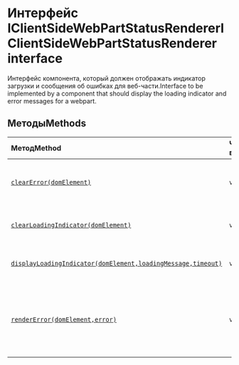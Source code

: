 # <a name="iclientsidewebpartstatusrenderer-interface"></a><span data-ttu-id="aff03-101">Интерфейс IClientSideWebPartStatusRenderer</span><span class="sxs-lookup"><span data-stu-id="aff03-101">IClientSideWebPartStatusRenderer interface</span></span>







<span data-ttu-id="aff03-102">Интерфейс компонента, который должен отображать индикатор загрузки и сообщения об ошибках для веб-части.</span><span class="sxs-lookup"><span data-stu-id="aff03-102">Interface to be implemented by a component that should display the loading indicator and error messages for a webpart.</span></span>







## <a name="methods"></a><span data-ttu-id="aff03-103">Методы</span><span class="sxs-lookup"><span data-stu-id="aff03-103">Methods</span></span>

| <span data-ttu-id="aff03-104">Метод</span><span class="sxs-lookup"><span data-stu-id="aff03-104">Method</span></span>       |  <span data-ttu-id="aff03-105">Что возвращается</span><span class="sxs-lookup"><span data-stu-id="aff03-105">Returns</span></span>   | <span data-ttu-id="aff03-106">Описание</span><span class="sxs-lookup"><span data-stu-id="aff03-106">Description</span></span>|
|:-------------|:-------|:-----------|
|[`clearError(domElement)`](clearerror-iclientsidewebpartstatusrenderer.md)      | `void` | <span data-ttu-id="aff03-107">Удаление сообщения об ошибке веб-части.</span><span class="sxs-lookup"><span data-stu-id="aff03-107">Clear the webpart error message.</span></span> |
|[`clearLoadingIndicator(domElement)`](clearloadingindicator-iclientsidewebpartstatusrenderer.md)      | `void` | <span data-ttu-id="aff03-108">Удаление индикатора загрузки.</span><span class="sxs-lookup"><span data-stu-id="aff03-108">Clear the loading indicator.</span></span> |
|[`displayLoadingIndicator(domElement,loadingMessage,timeout)`](displayloadingindicator-iclientsidewebpartstatusrenderer.md)      | `void` | <span data-ttu-id="aff03-109">Отображение индикатора загрузки.</span><span class="sxs-lookup"><span data-stu-id="aff03-109">Display a loading spinner.</span></span> |
|[`renderError(domElement,error)`](rendererror-iclientsidewebpartstatusrenderer.md)      | `void` | <span data-ttu-id="aff03-110">Отображение указанного сообщения об ошибке в контейнере веб-части div.</span><span class="sxs-lookup"><span data-stu-id="aff03-110">Render the provided error message in the webpart container div.</span></span> |





